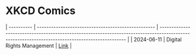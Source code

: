 # XKCD Comics
| ---------- | -------------------------------------------------- | ---------------------------------------------------------------------------------------------------------------------------------------------- |
| 2024-06-11 | Digital Rights Management                          | [Link](./2024-06-11_Digital%20Rights%20Management "Digital Rights Management")                                                                 |
